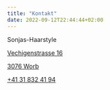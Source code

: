 ```yaml
---
title: "Kontakt"
date: 2022-09-12T22:44:44+02:00
---
```



Sonjas-Haarstyle

[Vechigenstrasse 16](https://www.google.ch/maps/place/Sonjas+Haarstyle+%2F+Make-up+Artist/@46.9328917,7.5611601,738m/data=!3m1!1e3!4m13!1m7!3m6!1s0x478e342edf32a533:0xce16060955cd2c49!2sVechigenstrasse+16,+3076+Worb!3b1!8m2!3d46.9327893!4d7.562756!3m4!1s0x478e342edf2eeab3:0xc35c85d84138e2eb!8m2!3d46.9327563!4d7.562753)

[3076 Worb](https://www.google.ch/maps/place/Sonjas+Haarstyle+%2F+Make-up+Artist/@46.9328917,7.5611601,738m/data=!3m1!1e3!4m13!1m7!3m6!1s0x478e342edf32a533:0xce16060955cd2c49!2sVechigenstrasse+16,+3076+Worb!3b1!8m2!3d46.9327893!4d7.562756!3m4!1s0x478e342edf2eeab3:0xc35c85d84138e2eb!8m2!3d46.9327563!4d7.562753)



[+41 31 832 41 94](tel:0041318324194)